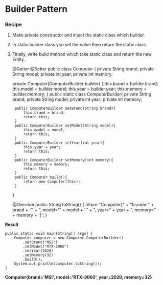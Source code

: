 # Builder Pattern

### Recipe
1) Make private constructor and inject the static class which builder.
2) In static builder class you set the value then return the static class.
3) Finally, write build method which take static class and return the new Entity.


    @Getter
    @Setter
    public class Computer {
        private String brand;
        private String model;
        private int year;
        private int memory;


    private Computer(ComputerBuilder builder) {
        this.brand = builder.brand;
        this.model = builder.model;
        this.year = builder.year;
        this.memory = builder.memory;
    }
    public static class ComputerBuilder{
        private String brand;
        private String model;
        private int year;
        private int memory;

        public ComputerBuilder setBrand(String brand){
            this.brand = brand;
            return this;
        }
        public ComputerBuilder setModel(String model){
            this.model = model;
            return this;
        }
        public ComputerBuilder setYear(int year){
            this.year = year;
            return this;
        }
        public ComputerBuilder setMemory(int memory){
            this.memory = memory;
            return this;
        }
        public Computer build(){
            return new Computer(this);
        }
    }

    @Override
    public String toString() {
        return "Computer{" +
                "brand='" + brand + '\'' +
                ", model='" + model + '\'' +
                ", year=" + year +
                ", memory=" + memory +
                '}';
    }

**Result**
    
    public static void main(String[] args) {
        Computer computer = new Computer.ComputerBuilder()
            .setBrand("MSI")
            .setModel("RTX-3060")
            .setYear(2020)
            .setMemory(32)
            .build();
        System.out.println(computer.toString());
    }
**Computer{brand='MSI', model='RTX-3060', year=2020, memory=32}**
